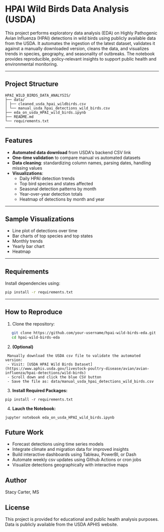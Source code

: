 # HPAI Wild Birds Data Analysis (USDA)

This project performs exploratory data analysis (EDA) on Highly Pathogenic Avian Influenza (HPAI) detections in wild birds using publicly available data from the USDA. It automates the ingestion of the latest dataset, validates it against a manually downloaded version, cleans the data, and visualizes trends in species, geography, and seasonality of outbreaks. The notebook provides reproducible, policy-relevant insights to support public health and environmental monitoring.

---

## Project Structure
```
HPAI_WILD_BIRDS_DATA_ANALYSIS/
├── data/
│ ├── cleaned_usda_hpai_wildbirds.csv
│ └── manual_usda_hpai_detections_wild_birds.csv
├── eda_on_usda_HPAI_wild_birds.ipynb
├── README.md
└── requirements.txt
```
---

## Features

- **Automated data download** from USDA's backend CSV link
- **One-time validation** to compare manual vs automated datasets
- **Data cleaning**: standardizing column names, parsing dates, handling missing values
- **Visualizations**:
  - Daily HPAI detection trends
  - Top bird species and states affected
  - Seasonal detection patterns by month
  - Year-over-year detection totals
  - Heatmap of detections by month and year

---

## Sample Visualizations

- Line plot of detections over time  
- Bar charts of top species and top states  
- Monthly trends  
- Yearly bar chart  
- Heatmap

---

## Requirements

Install dependencies using:

```bash
pip install -r requirements.txt
```
---

## How to Reproduce
1. Clone the repository:
```bash
   git clone https://github.com/your-username/hpai-wild-birds-eda.git
   cd hpai-wild-birds-eda
```
2. **(Optional)** 
```
 Manually download the USDA csv file to validate the automated version:
 - Visit: [USDA HPAI Wild Birds Dataset] (https://www.aphis.usda.gov/livestock-poultry-disease/avian/avian-influenza/hpai-detections/wild-birds)
 - Scroll down and click the blue CSV button
 - Save the file as: data/manual_usda_hpai_detections_wild_birds.csv
```
3. **Install Required Packages:**
```
pip install -r requirements.txt
```
4. **Lauch the Notebook:**
```
jupyter notebook eda_on_usda_HPAI_wild_birds.ipynb
```
## Future Work
- Forecast detections using time series models
- Integrate climate and migration data for improved insights
- Build interactive dashboards using Tableau, PowerBI, or Dash
- Automate weekly csv updates using Github Actions or cron jobs
- Visualize detections geographically with interactive maps
## Author
Stacy Carter, MS
## License 
This project is provided for educational and public health analysis purposes. Data is publicly available from the USDA APHIS website.





